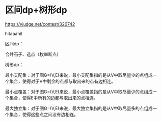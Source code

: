 # 区间dp+树形dp

<https://vjudge.net/contest/320742>

hitaaahit

区间dp：

合并石子、选点（枚举断点）

树形dp：

最小支配集：对于图G=(V,E)来说，最小支配集指的是从V中取尽量少的点组成一个集合，使得对于V中剩余的点都与取出来的点有边相连。

最小点覆盖：对于图G=(V,E)来说，最小点覆盖指的是从V中取尽量少的点组成一个集合，使得E中所有的边都与取出来的点相连。

最大独立集：对于图G=(V,E)来说，最大独立集指的是从V中取尽量多的点组成一个集合，使得这些点之间没有边相连。
